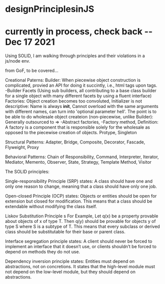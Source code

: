 # designPrinciplesinJS
# currently in process, check back -- Dec 17 2021

Using SOLID, I am walking through principles and their violations in a js/node env.


from GoF, to be covered...

Creational Paterns:
Builder: When piecewise object construction is complicated, provied an API for doing it succintly, i.e., html tags upon tags.
    -Builder Facets (Using sub builders, all contributing to a base class builder for a single object with many different facets by using a fluent interface)
Factories: Object creation becomes too convoluted, Initializer is not descriptive: Name is always __init__, Cannot overload with the same arguments with different names, can turn into 'optional parameter hell'. The point is to be able to do wholesale object createion (non-piecewise, unlike Builder): Generally outsourced to =>
    -Abstract factories,
    -Factory method,
        Definition: A factory is a component that is responsible solely for the wholesale as opposed to the piecewise creation of objects.
Protype,
Singleton

Structural Patterns:
Adapter,
Bridge,
Composite,
Decorator,
Fascade,
Flyweight,
Proxy

Behavioral Patterns: 
Chain of Responsibility,
Command,
Interpreter,
Iterator,
Mediator,
Memento,
Observer,
State,
Strategy,
Template Method,
Visitor

The SOLID principles:  

Single-responsibility Principle (SRP) states:
A class should have one and only one reason to change, meaning that a class should have only one job.

Open-closed Principle (OCP) states:
Objects or entities should be open for extension but closed for modification. This means that a class should be extendable without modifying the class itself.

Liskov Substitution Principle s
For Example, Let q(x) be a property provable about objects of x of type T. Then q(y) should be provable for objects y of type S where S is a subtype of T. This means that every subclass or derived class should be substitutable for their base or parent class.

Interface segregation principle states:
A client should never be forced to implement an interface that it doesn’t use, or clients shouldn’t be forced to depend on methods they do not use. 

Dependency inversion principle states:
Entities must depend on abstractions, not on concretions. It states that the high-level module must not depend on the low-level module, but they should depend on abstractions.
